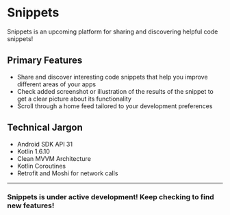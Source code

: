 # Snippets
Snippets is an upcoming platform for sharing and discovering helpful code snippets!

## Primary Features
- Share and discover interesting code snippets that help you improve different areas of your apps
- Check added screenshot or illustration of the results of the snippet to get a clear picture about its functionality
- Scroll through a home feed tailored to your development preferences

## Technical Jargon
- Android SDK API 31
- Kotlin 1.6.10
- Clean MVVM Architecture
- Kotlin Coroutines
- Retrofit and Moshi for network calls

---

### Snippets is under active development! Keep checking to find new features!